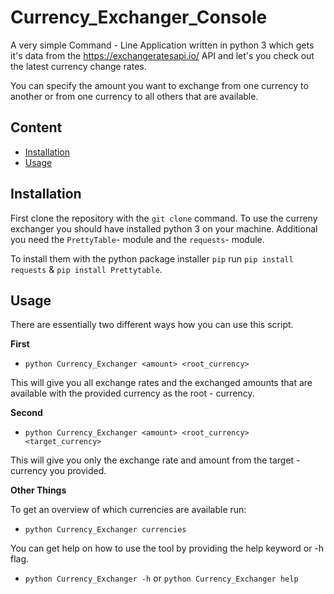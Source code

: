 # Currency_Exchanger_Console
A very simple Command - Line Application written in python 3 which gets it's data from the https://exchangeratesapi.io/ API and let's you check out the latest currency change rates.

You can specify the amount you want to exchange from one currency to another or from one currency to all others that are available.

## Content

* [Installation](#Installation)
* [Usage](#Usage)

## Installation

First clone the repository with the `git clone` command. 
To use the curreny exchanger you should have installed python 3 on your machine.
Additional you need the `PrettyTable`- module and the `requests`- module.

To install them with the python package installer `pip` run `pip install requests` & `pip install Prettytable`.

## Usage

There are essentially two different ways how you can use this script.

**First**
* `python Currency_Exchanger <amount> <root_currency>`

This will give you all exchange rates and the exchanged amounts that are available with the provided currency as the root - currency.

**Second**
* `python Currency_Exchanger <amount> <root_currency> <target_currency>`

This will give you only the exchange rate and amount from the target - currency you provided.

**Other Things**

To get an overview of which currencies are available run:
* `python Currency_Exchanger currencies`

You can get help on how to use the tool by providing the help keyword or -h flag.
* `python Currency_Exchanger -h` or `python Currency_Exchanger help`
